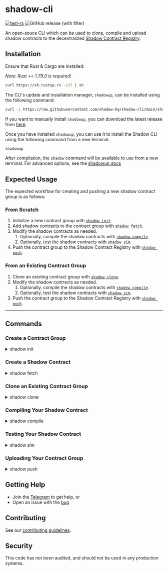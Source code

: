 # shadow-cli

[![test-rs](https://github.com/shadow-hq/shadow-cli/actions/workflows/test-rs.yml/badge.svg?branch=main)](https://github.com/shadow-hq/shadow-cli/actions/workflows/test-rs.yml)
![GitHub release (with filter)](https://img.shields.io/github/v/release/shadow-hq/shadow-cli?color=success&label=Latest%20Version)

An open-souce CLI which can be used to clone, compile and upload shadow contracts to the decentralized [Shadow Contract Registry](https://logs.xyz).

## Installation

Ensure that Rust & Cargo are installed:

_Note: Rust >= 1.79.0 is required!_

```bash
curl https://sh.rustup.rs -sSf | sh
```

The CLI's update and installation manager, `shadowup`, can be installed using the following command:

```bash
curl -L https://raw.githubusercontent.com/shadow-hq/shadow-cli/main/shadowup/install | bash
```

If you want to manually install `shadowup`, you can download the latest release from [here](./shadowup/shadowup).

Once you have installed `shadowup`, you can use it to install the Shadow CLI using the following command from a new terminal:

```bash
shadowup
```

After compilation, the `shadow` command will be available to use from a new terminal. For advanced options, see the [shadowup docs](./shadowup)

## Expected Usage

The expected workflow for creating and pushing a new shadow contract group is as follows:

### From Scratch

1. Initialize a new contract group with [`shadow init`](#create-a-contract-group).
2. Add shadow contracts to the contract group with [`shadow fetch`](#create-a-shadow-contract).
3. Modify the shadow contracts as needed.
   1. Optionally, compile the shadow contracts with [`shadow compile`](#compiling-your-shadow-contract).
   2. Optionally, test the shadow contracts with [`shadow sim`](#testing-your-shadow-contract).
4. Push the contract group to the Shadow Contract Registry with [`shadow push`](#uploading-your-contract-group).

### From an Existing Contract Group

1. Clone an existing contract group with [`shadow clone`](#clone-an-existing-contract-group).
2. Modify the shadow contracts as needed.
   1. Optionally, compile the shadow contracts with [`shadow compile`](#compiling-your-shadow-contract).
   2. Optionally, test the shadow contracts with [`shadow sim`](#testing-your-shadow-contract).
3. Push the contract group to the Shadow Contract Registry with [`shadow push`](#uploading-your-contract-group).

---

## Commands

### Create a Contract Group

<details>
<summary>shadow init</summary>
```bash
shadow init
```

This command initializes a new contract group in the current directory. The contract group will have the following structure:

```
ContractGroup_01_01_2000_01_01
├── info.json     # Contains metadata about the contract group
└── README.md     # Contains a README you can fill out with information about the contract group
```

#### Optional Flags

- `--root <path>`: The path to the directory in which to initialize the shadow contract group [default: .]
</details>

### Create a Shadow Contract

<details>
<summary>shadow fetch</summary>

```bash
shadow fetch <contract_address> --etherscan-api-key <etherscan_api_key> --rpc-url <rpc_url>
```

This command fetches a shadow contract and its original compiler settings from Etherscan or Blockscout, and saves it to the current directory.

#### Required Flags

- `<contract_address>`: The address of the shadow contract you wish to fetch
- `--etherscan-api-key <etherscan_api_key>`: Your Etherscan API key. Fetching may not work without this.
- `--rpc-url <rpc_url>`: Your RPC URL. Fetching may not work without this.

#### Optional Flags
- `--root <path>`: The path to the directory in which to save the shadow contract [default: .]
  - *If you wish to save the contract to a contract group, you must either be in the contract group's directory or specify the contract group's directory with the `--root` flag.*
- `--force`: Overwrite the shadow contract if it already exists
- `--blockscout-url`: If your chain uses Blockscout, you can specify the URL here. You do not need an Etherscan API key if you use this flag. For example, `--blockscout-url https://explorer.lyra.finance`
</details>

### Clone an Existing Contract Group

<details>
<summary>shadow clone</summary>

```bash
shadow clone <ipfs_cid> --etherscan-api-key <etherscan_api_key> --rpc-url <rpc_url>
```

This command clones an existing contract group from the Shadow Contract Registry and saves it to the current directory.

#### Required Flags
- `<ipfs_cid>`: The IPFS CID of the contract group you wish to clone
- `--etherscan-api-key <etherscan_api_key>`: Your Etherscan API key. Cloning may not work without this.
- `--rpc-url <rpc_url>`: Your RPC URL. Fetching may not work without this.

#### Optional Flags
- `--root <path>`: The path to the directory in which to save the shadow contract [default: .]
  - *If you wish to save the contract to a contract group, you must either be in the contract group's directory or specify the contract group's directory with the `--root` flag.*
- `--force`: Overwrite the shadow contract if it already exists
- `--blockscout-url`: If your chain uses Blockscout, you can specify the URL here. You do not need an Etherscan API key if you use this flag. For example, `--blockscout-url https://explorer.lyra.finance`
</details>

### Compiling Your Shadow Contract

<details>
<summary>shadow compile</summary>

```bash
shadow compile --rpc-url <rpc_url>
```

This command compiles the shadow contract in the current directory. The compiled contract will be saved in the `/out` directory, next to the foundry artifact.

_Note: The current working directory MUST contain the shadow contract you wish to compile. This is different from the other commands, which require the `--root` flag to specify the contract group directory._

#### Required Flags
- `--rpc-url <rpc_url>`: Your RPC URL. Compiling may not work without this.

#### Optional Flags
- `--root <path>`: The path to the directory containing the shadow contract [default: .]
</details>

### Testing Your Shadow Contract

<details>
<summary>shadow sim</summary>

```bash
shadow sim <transaction_hash> --rpc-url <rpc_url>
```

This command takes in a transaction hash and simulates the transaction using the contracts in your contract group. The simulation will output logs after the transaction has been executed.

#### Required Flags
- `<transaction_hash>`: The transaction hash of the transaction you wish to simulate
- `--rpc-url <rpc_url>`: Your RPC URL. Simulating may not work without this.

#### Optional Flags
- `--root <path>`: The path to the directory containing the shadow contract group [default: .]
</details>

### Uploading Your Contract Group

<details>
<summary>shadow push</summary>

```bash
shadow push --rpc-url <rpc_url> --pinata-api-key <pinata_api_key> --pinata-secret-api-key <pinata_secret_api_key>
```

This command uploads the contract group in the current directory to the Shadow Contract Registry. The contract group will be pinned to IPFS using Pinata. You will also be prompted to broadcast an EAS attestation on Base in order to have your group appear on https://logs.xyz.

#### Required Flags
- `--rpc-url <rpc_url>`: Your RPC URL. Pushing may not work without this.
- `--pinata-api-key <pinata_api_key>`: Your Pinata API key. Pushing may not work without this.
- `--pinata-secret-api-key <pinata_secret_api_key>`: Your Pinata secret API key. Pushing may not work without this.

#### Optional Flags
- `--root <path>`: The path to the directory containing the shadow contract group [default: .]
</details>

## Getting Help

- Join the [Telegram](https://t.me/shadow_devs) to get help, or
- Open an issue with the [bug](https://github.com/shadow-hq/shadow-reth/issues/new?assignees=&template=bug.yml)

## Contributing

See our [contributing guidelines](./CONTRIBUTING.md).

## Security

This code has not been audited, and should not be used in any production systems.
